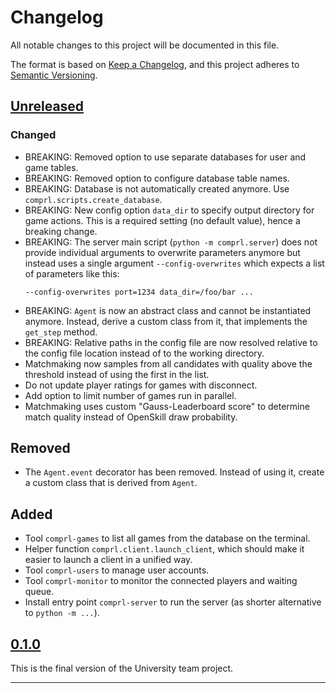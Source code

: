 # Changelog
All notable changes to this project will be documented in this file.

The format is based on [Keep a Changelog](https://keepachangelog.com/en/1.0.0/),
and this project adheres to [Semantic Versioning](https://semver.org/spec/v2.0.0.html).

## [Unreleased]

### Changed
- BREAKING: Removed option to use separate databases for user and game tables.
- BREAKING: Removed option to configure database table names.
- BREAKING: Database is not automatically created anymore.  Use
  `comprl.scripts.create_database`.
- BREAKING: New config option `data_dir` to specify output directory for game actions.
  This is a required setting (no default value), hence a breaking change.
- BREAKING: The server main script (`python -m comprl.server`) does not provide
  individual arguments to overwrite parameters anymore but instead uses a single
  argument `--config-overwrites` which expects a list of parameters like this:
  ```
  --config-overwrites port=1234 data_dir=/foo/bar ...
  ```
- BREAKING: `Agent` is now an abstract class and cannot be instantiated anymore.
  Instead, derive a custom class from it, that implements the `get_step` method.
- BREAKING: Relative paths in the config file are now resolved relative to the
  config file location instead of to the working directory.
- Matchmaking now samples from all candidates with quality above the threshold
  instead of using the first in the list.
- Do not update player ratings for games with disconnect.
- Add option to limit number of games run in parallel.
- Matchmaking uses custom "Gauss-Leaderboard score" to determine match quality
  instead of OpenSkill draw probability.

## Removed
- The `Agent.event` decorator has been removed.  Instead of using it, create
  a custom class that is derived from `Agent`.

## Added
- Tool `comprl-games` to list all games from the database on the terminal.
- Helper function `comprl.client.launch_client`, which should make it easier to launch
  a client in a unified way.
- Tool `comprl-users` to manage user accounts.
- Tool `comprl-monitor` to monitor the connected players and waiting queue.
- Install entry point `comprl-server` to run the server (as shorter alternative
  to `python -m ...`).


## [0.1.0]

This is the final version of the University team project.

---
[Unreleased]: https://github.com/martius-lab/teamproject-competition-server/compare/v0.1.0...HEAD
[0.1.0]: https://github.com/martius-lab/teamproject-competition-server/releases/tag/v0.1.0

